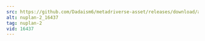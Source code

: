 ```yaml
---
src: https://github.com/Dadaism6/metadriverse-asset/releases/download/assetsv1.0.1/nuplan-2_16437.mp4
alt: nuplan-2_16437
tag: nuplan-2
vid: 16437
---
```

